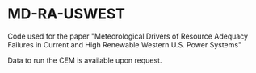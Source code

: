# MD-RA-USWEST
Code used for the paper "Meteorological Drivers of Resource Adequacy Failures in Current and High Renewable Western U.S. Power Systems"

Data to run the CEM is available upon request.

